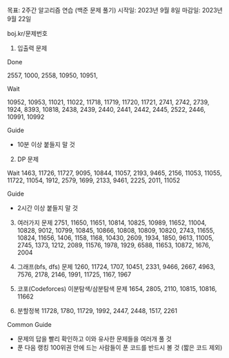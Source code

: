 
목표: 2주간 알고리즘 연습 (백준 문제 풀기)
시작일: 2023년 9월 8일
마감일: 2023년 9월 22일

boj.kr/문제번호

1. 입출력 문제
   
Done

2557, 1000, 2558, 10950, 10951,
   

Wait

 10952, 10953, 11021, 11022, 11718, 11719, 11720, 11721, 2741, 2742, 2739, 1924, 8393, 10818, 2438, 2439, 2440, 2441, 2442, 2445, 2522, 2446, 10991, 10992

Guide
- 10분 이상 붙들지 말 것

2. DP 문제

Wait
1463, 11726, 11727, 9095, 10844, 11057, 2193, 9465, 2156, 11053, 11055, 11722, 11054, 1912, 2579, 1699, 2133, 9461, 2225, 2011, 11052

Guide
- 2시간 이상 붙들지 말 것

3. 여러가지 문제
2751, 11650, 11651, 10814, 10825, 10989, 11652, 11004, 10828, 9012, 10799, 10845, 10866, 10808, 10809, 10820, 2743, 11655, 10824, 11656, 1406, 1158, 1168, 10430, 2609, 1934, 1850, 9613, 11005, 2745, 1373, 1212, 2089, 11576, 1978, 1929, 6588, 11653, 10872, 1676, 2004

4. 그래프(bfs, dfs) 문제
1260, 11724, 1707, 10451, 2331, 9466, 2667, 4963, 7576, 2178, 2146, 1991, 11725, 1167, 1967

5. 코포(Codeforces) 이분탐색/삼분탐색 문제
1654, 2805, 2110, 10815, 10816, 11662

6. 분할정복
11728, 1780, 11729, 1992, 2447, 2448, 1517, 2261

Common Guide
- 문제의 답을 빨리 확인하고 이와 유사한 문제들을 여러개 풀 것
- 푼 다음 랭킹 100위권 안에 드는 사람들이 푼 코드를 반드시 볼 것 (짧은 코드 제외)

